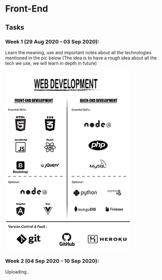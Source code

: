 # Front-End

## Tasks

### Week 1 (29 Aug 2020 - 03 Sep 2020):

Learn the meaning, use and important notes about all the technologies mentioned in the pic below (The idea is to have a rough idea about all the tech we use, we will learn in depth in future) 

![task week 1](./web_development.png)


### Week 2 (04 Sep 2020 - 10 Sep 2020):

Uploading..


